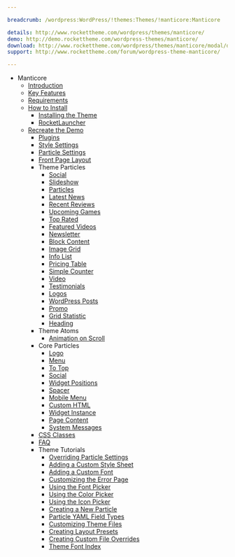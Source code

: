 ```yaml
---

breadcrumb: /wordpress:WordPress/!themes:Themes/!manticore:Manticore

details: http://www.rockettheme.com/wordpress/themes/manticore/
demo: http://demo.rockettheme.com/wordpress-themes/manticore/
download: http://www.rockettheme.com/wordpress/themes/manticore/modal/downloads
support: http://www.rockettheme.com/forum/wordpress-theme-manticore/

---
```


* Manticore
  - [Introduction]()
  - [Key Features](INDEX.md#key-features)
  - [Requirements](INDEX.md#requirements)
  - [How to Install](../../start/themes.md#how-to-install)
      + [Installing the Theme](http://docs.gantry.org/gantry5/basics/installation#installing-a-gantry-theme)
      + [RocketLauncher](../../start/rocketlauncher.md)
  - [Recreate the Demo](demo.md)
      + [Plugins](demo.md#recommended-plugins)
      + [Style Settings](demo_settings.md)
      + [Particle Settings](demo.md#particles)
      + [Front Page Layout](layout.md)
    - Theme Particles
        - [Social](particle_social.md)
        - [Slideshow](particle_slideshow.md)
        - [Particles](particle_particles.md)
        - [Latest News](particle_latestnews.md)
        - [Recent Reviews](particle_recentreviews.md)
        - [Upcoming Games](particle_upcoming.md)
        - [Top Rated](particle_top.md)
        - [Featured Videos](particle_featuredvideo.md)
        - [Newsletter](particle_newsletter.md)
        - [Block Content](particle_block.md)
        - [Image Grid](particle_image.md)
        - [Info List](particle_info.md)
        - [Pricing Table](particle_pricing.md)
        - [Simple Counter](particle_simplecounter.md)
        - [Video](particle_video.md)
        - [Testimonials](particle_testimonials.md)
        - [Logos](particle_logos.md)
        - [WordPress Posts](particle_wordpress.md)
        - [Promo](particle_promo.md)
        - [Grid Statistic](particle_grid.md)
        - [Heading](particle_heading.md)
    - Theme Atoms
        * [Animation on Scroll](atom_aos.md)
    - Core Particles
        + [Logo](http://docs.gantry.org/gantry5/particles/logo)
        + [Menu](http://docs.gantry.org/gantry5/particles/menu-control)
        + [To Top](http://docs.gantry.org/gantry5/particles/to-top)
        + [Social](http://docs.gantry.org/gantry5/particles/social)
        + [Widget Positions](http://docs.gantry.org/gantry5/particles/position)
        + [Spacer](http://docs.gantry.org/gantry5/particles/spacer)
        + [Mobile Menu](http://docs.gantry.org/gantry5/particles/mobile-menu)
        + [Custom HTML](http://docs.gantry.org/gantry5/particles/custom-html)
        + [Widget Instance](http://docs.gantry.org/gantry5/particles/module-instance)
        + [Page Content](http://docs.gantry.org/gantry5/particles/page-content)
        + [System Messages](http://docs.gantry.org/gantry5/particles/system-messages)
    - [CSS Classes](css.md)
    - [FAQ](faq.md)
    - Theme Tutorials
        + [Overriding Particle Settings](http://docs.gantry.org/gantry5/tutorials/overriding-particle-settings)
        + [Adding a Custom Style Sheet](http://docs.gantry.org/gantry5/tutorials/adding-a-custom-style-sheet)
        + [Adding a Custom Font](http://docs.gantry.org/gantry5/tutorials/fonts)
        + [Customizing the Error Page](http://docs.gantry.org/gantry5/tutorials/customize-the-error-page)
        + [Using the Font Picker](http://docs.gantry.org/gantry5/tutorials/using-the-font-picker)
        + [Using the Color Picker](http://docs.gantry.org/gantry5/tutorials/using-the-color-picker)
        + [Using the Icon Picker](http://docs.gantry.org/gantry5/tutorials/using-the-icon-picker)
        + [Creating a New Particle](http://docs.gantry.org/gantry5/advanced/creating-a-new-particle)
        + [Particle YAML Field Types](http://docs.gantry.org/gantry5/advanced/particle-yaml-field-types)
        + [Customizing Theme Files](http://docs.gantry.org/gantry5/advanced/customizing-theme-files)
        + [Creating Layout Presets](http://docs.gantry.org/gantry5/advanced/creating-layout-presets)
        + [Creating Custom File Overrides](http://docs.gantry.org/gantry5/advanced/file-overrides)
        + [Theme Font Index](../../../technical_tips/general/font_index.md)
